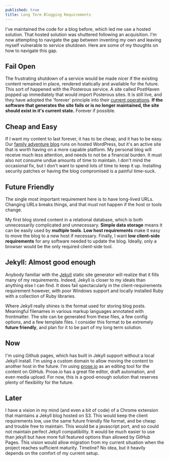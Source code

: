 ```yaml
---
published: true
title: Long Term Blogging Requirements
---
```

I've maintained the code for a blog before, which led me use a hosted solution. That hosted solution was shuttered following an acquisition. I'm now attempting to navigate the gap between inventing my own and leaving myself vulnerable to service shutdown. Here are some of my thoughts on how to navigate this gap.

## Fail Open

The frustrating shutdown of a service would be made nicer if the existing content remained in place, rendered statically and available for the future. This sort of happened with the Posterous service. A site called PostHaven popped up immediately that would import Posterous sites. It is still live, and they have adopted the 'forever' principle into their [current operations][posterous]. **If the software that generates the site fails or is no longer maintained, the site should exist in it's current state.** Forever if possible.

## Cheap and Easy
If I want my content to last forever, it has to be cheap, and it has to be easy. Our [family adventure blog][cw] runs on hosted WordPress, but it's an active site that is worth having on a more capable platform. My personal blog will receive much less attention, and needs to not be a financial burden. It must also not consume undue amounts of time to maintain. I don't mind the occasional fix, but I don't want to spend lots of time to keep it up. Installing security patches or having the blog compromised is a painful time-suck.

## Future Friendly
The single most important requirement here is to have long-lived URLs. Changing URLs breaks things, and that must not happen if the host or tools change.

My first blog stored content in a relational database, which is both unnecessarily complicated and unnecessary. **Simple data storage** means it can be easily used by **multiple tools**. **Low host requirements** make it easy to move the blog to a new host if necessary. Finally, I want **low client-side requirements** for any software needed to update the blog. Ideally, only a browser would be the only required client-side tool.

## Jekyll: Almost good enough
Anybody familiar with the [Jekyll] static site generator will realize that it fills many of my requirements. Indeed, Jekyll is closer to my ideals than anything else I can find. It does fail spectacularly in the client-requirements requirement however, with poor Windows support and locally installed Ruby with a collection of Ruby libraries.

Where Jekyll really shines is the format used for storing blog posts. Meaningful filenames in various markup languages annotated with frontmatter. The site can be generated from these files, a few config options, and a few template files. I consider this format to be extremely **future friendly**, and plan for it to be part of my long term solution.

## Now
I'm using Github pages, which has built in Jekyll support without a local Jekyll install. I'm using a custom domain to allow moving the content to another host in the future. I'm using [prose.io][prose] as an editing tool for the content on GitHub. Prose.io has a great file editor, draft automation, and even media upload. For now, this is a good-enough solution that reserves plenty of flexibility for the future.

## Later
I have a vision in my mind (and even a bit of code) of a Chrome extension that maintains a Jekyll blog hosted on S3. This would keep the client requirements low, use the same future friendly file format, and be cheap and trouble free to maintain. This would be a javascript port, and so could not maintain perfect Jekyll compatibility. It would be much easier to use than jekyll but have more full featured options than allowed by GitHub Pages. This vision would allow migration from my current situation when the project reaches sufficient maturity. Timeline? No idea, but it heavily depends on the comfort of my current setup.

[posterous]: https://posthaven.com/our_pledge
[cw]: http://www.currentlywandering.com
[jekyll]: https://jekyllrb.com/
[prose]: http://prose.io/
